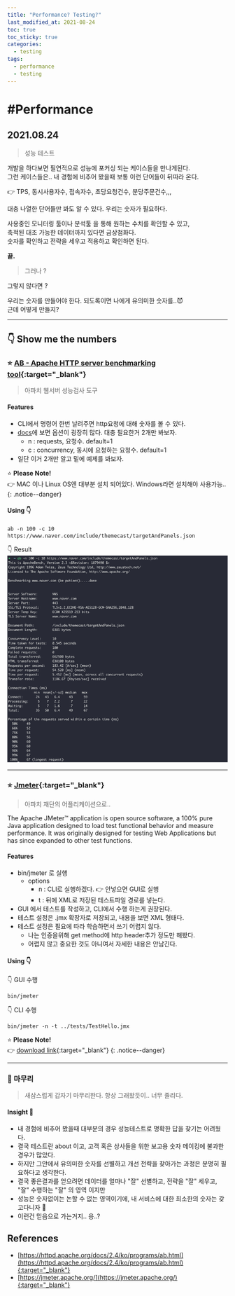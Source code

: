 ```yaml
---
title: "Performance? Testing?"
last_modified_at: 2021-08-24
toc: true
toc_sticky: true
categories:
  - testing
tags:
  - performance
  - testing
---
```


# #Performance
## 2021.08.24
> 성능 테스트

개발을 하다보면 필연적으로 성능에 포커싱 되는 케이스들을 만나게된다.  
그런 케이스들은.. 내 경험에 비추어 봤을때 보통 이런 단어들이 뒤따라 온다.  

👉 TPS, 동시사용자수, 접속자수, 초당요청건수, 분당주문건수,,,  

대충 나열한 단어들만 봐도 알 수 있다. 우리는 숫자가 필요하다.  

사용중인 모니터링 툴이나 분석툴 을 통해 원하는 수치를 확인할 수 있고,  
축적된 대조 가능한 데이터까지 있다면 금상첨화다.  
숫자를 확인하고 전략을 세우고 적용하고 확인하면 된다.  

**끝.**  

> 그러나 ?  

그렇지 않다면 ?

우리는 숫자를 만들어야 한다.
되도록이면 나에게 유의미한 숫자를..😈  
근데 어떻게 만들지?

---

## 👇 Show me the numbers 

### ⭐️ [AB - Apache HTTP server benchmarking tool](https://httpd.apache.org/docs/2.4/ko/programs/ab.html){:target="_blank"}
> 아파치 웹서버 성능검사 도구

#### Features
- CLI에서 명령어 한번 날려주면 http요청에 대해 숫자를 볼 수 있다.
- [docs]((https://httpd.apache.org/docs/2.4/ko/programs/ab.html))에 보면 옵션이 굉장히 많다. 대충 필요한거 2개만 봐보자.
  - n : requests, 요청수. default=1
  - c : concurrency, 동시에 요청하는 요청수. default=1
- 일단 이거 2개만 알고 밑에 예제를 봐보자. 

⭐️ **Please Note!**   
👉 MAC 이나 Linux OS엔 대부분 설치 되어있다. Windows라면 설치해야 사용가능..
{: .notice--danger}

#### Using 👇
```shell
ab -n 100 -c 10 https://www.naver.com/include/themecast/targetAndPanels.json
```
👇 Result 
![ab-result.png](/assets/images/20210824/ab-result.png)

---

### ⭐️ [Jmeter](https://jmeter.apache.org/){:target="_blank"}
> 아파치 재단의 어플리케이션으로..

The Apache JMeter™ application is open source software, a 100% pure Java application designed to load test functional behavior and measure performance.
It was originally designed for testing Web Applications but has since expanded to other test functions. 

#### Features
- bin/jmeter 로 실행
  - options 
    - n : CLI로 실행하겠다. 👉 안넣으면 GUI로 실행
    - t : 뒤에 XML로 저장된 테스트파일 경로를 넣는다.
- GUI 에서 테스트를 작성하고, CLI에서 수행 하는게 권장된다.
- 테스트 설정은 .jmx 확장자로 저장되고, 내용을 보면 XML 형태다.
- 테스트 설정은 필요에 따라 학습하면서 쓰기 어렵지 않다.
  - 나는 인증을위해 get method에 http header추가 정도만 해봤다.
  - 어렵지 않고 중요한 것도 아니여서 자세한 내용은 안남긴다. 

#### Using 👇
👇 GUI 수행
```shell
bin/jmeter
```

👇 CLI 수행
```shell
bin/jmeter -n -t ../tests/TestHello.jmx
```

⭐️ **Please Note!**   
👉 [download link](https://jmeter.apache.org/download_jmeter.cgi){:target="_blank"}
{: .notice--danger}

---

### 🛬 마무리
> 새삼스럽게 갑자기 마무리한다. 항상 그래왔듯이.. 너무 졸리다.

#### Insight 👀
- 내 경험에 비추어 봤을때 대부분의 경우 성능테스트로 명확한 답을 찾기는 어려웠다.
- 결국 테스트란 about 이고, 고객 혹은 상사들을 위한 보고용 숫자 메이킹에 불과한 경우가 많았다.
- 하지만 그안에서 유의미한 숫자를 선별하고 개선 전략을 찾아가는 과정은 분명히 필요하다고 생각한다.
- 결국 좋은결과를 얻으려면 데이터를 얼마나 "잘" 선별하고, 전략을 "잘" 세우고, "잘" 수행하는 "잘" 의 영역 이지만
- 성능은 숫자없이는 논할 수 없는 영역이기에, 내 서비스에 대한 최소한의 숫자는 갖고다니자 🤟
- 이런건 믿음으로 가는거지.. 응..?

## References
- [https://httpd.apache.org/docs/2.4/ko/programs/ab.html](https://httpd.apache.org/docs/2.4/ko/programs/ab.html){:target="_blank"}
- [https://jmeter.apache.org/](https://jmeter.apache.org/){:target="_blank"}